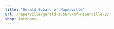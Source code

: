 ```yaml
---
title: "Gerald Subaru of Naperville"
url: /naperville/gerald-subaru-of-naperville-2/
shop: Autohaus
---
```

